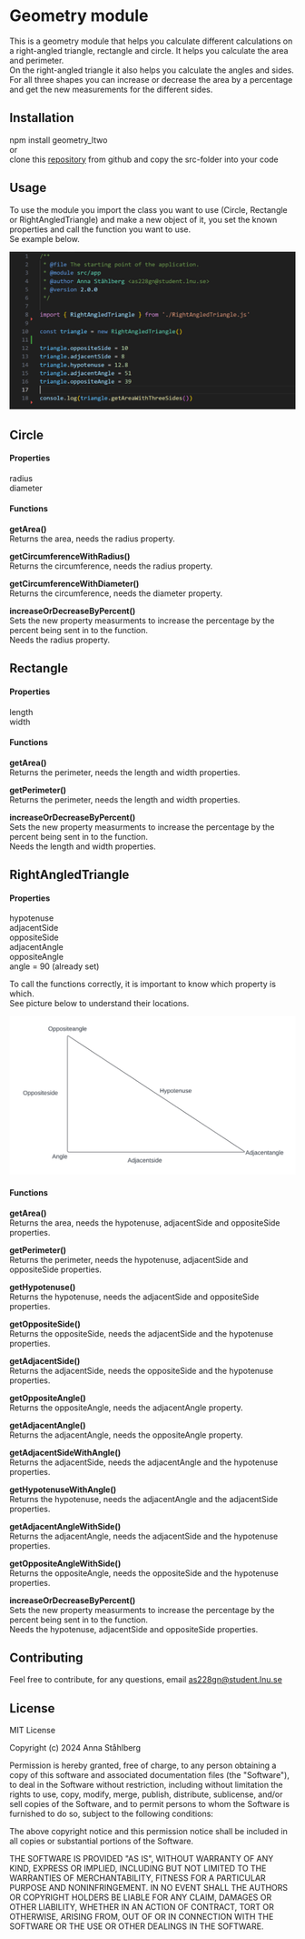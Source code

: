 # Geometry module
This is a geometry module that helps you calculate different calculations on a right-angled triangle, rectangle and circle. It helps you calculate the area and perimeter.  
On the right-angled triangle it also helps you calculate the angles and sides. For all three shapes you can increase or decrease the area by a percentage and get the new measurements for the different sides.

## Installation
npm install geometry_ltwo  
or  
clone this [repository](https://github.com/as228gn/L2) from github and copy the src-folder into your code
## Usage
To use the module you import the class you want to use (Circle, Rectangle or RightAngledTriangle) and make a new object of it, you set the known properties and call the function you want to use.  
Se example below.  

![Example](https://github.com/as228gn/L2/blob/main/img/CodeExample.png?raw=true)
## Circle
#### Properties
radius  
diameter
#### Functions
**getArea()**  
Returns the area, needs the radius property.  

**getCircumferenceWithRadius()**  
Returns the circumference, needs the radius property.  

**getCircumferenceWithDiameter()**  
Returns the circumference, needs the diameter property.  
  
**increaseOrDecreaseByPercent()**  
Sets the new property measurments to increase the percentage by the percent being sent in to the function.  
Needs the radius property. 
## Rectangle
#### Properties
length  
width
#### Functions
**getArea()**  
Returns the perimeter, needs the length and width properties.  

**getPerimeter()**  
Returns the perimeter, needs the length and width properties.  

**increaseOrDecreaseByPercent()**  
Sets the new property measurments to increase the percentage by the percent being sent in to the function.  
Needs the length and width properties.  
## RightAngledTriangle
#### Properties
hypotenuse  
adjacentSide  
oppositeSide  
adjacentAngle  
oppositeAngle  
angle = 90  (already set)

To call the functions correctly, it is important to know which property is which.  
See picture below to understand their locations.  

![Triangle](https://github.com/as228gn/L2/blob/main/img/RightSidedTriangle.png?raw=true)
#### Functions
**getArea()**  
Returns the area, needs the hypotenuse, adjacentSide and oppositeSide properties.  

**getPerimeter()**  
Returns the perimeter, needs the hypotenuse, adjacentSide and oppositeSide properties.  

**getHypotenuse()**  
Returns the hypotenuse, needs the adjacentSide and oppositeSide properties.  

**getOppositeSide()**  
Returns the oppositeSide, needs the adjacentSide and the hypotenuse properties.  

**getAdjacentSide()**  
Returns the adjacentSide, needs the oppositeSide and the hypotenuse properties.  

**getOppositeAngle()**  
Returns the oppositeAngle, needs the adjacentAngle property.  

**getAdjacentAngle()**  
Returns the adjacentAngle, needs the oppositeAngle property.  

**getAdjacentSideWithAngle()**  
Returns the adjacentSide, needs the adjacentAngle and the hypotenuse properties.  

**getHypotenuseWithAngle()**  
Returns the hypotenuse, needs the adjacentAngle and the adjacentSide properties.  

**getAdjacentAngleWithSide()**  
Returns the adjacentAngle, needs the adjacentSide and the hypotenuse properties.  

**getOppositeAngleWithSide()**  
Returns the oppositeAngle, needs the oppositeSide and the hypotenuse properties.  

**increaseOrDecreaseByPercent()**  
Sets the new property measurments to increase the percentage by the percent being sent in to the function.  
Needs the hypotenuse, adjacentSide and oppositeSide properties.  

## Contributing
Feel free to contribute, for any questions, email as228gn@student.lnu.se

## License
MIT License

Copyright (c) 2024 Anna Ståhlberg

Permission is hereby granted, free of charge, to any person obtaining a copy
of this software and associated documentation files (the "Software"), to deal
in the Software without restriction, including without limitation the rights
to use, copy, modify, merge, publish, distribute, sublicense, and/or sell
copies of the Software, and to permit persons to whom the Software is
furnished to do so, subject to the following conditions:

The above copyright notice and this permission notice shall be included in all
copies or substantial portions of the Software.

THE SOFTWARE IS PROVIDED "AS IS", WITHOUT WARRANTY OF ANY KIND, EXPRESS OR
IMPLIED, INCLUDING BUT NOT LIMITED TO THE WARRANTIES OF MERCHANTABILITY,
FITNESS FOR A PARTICULAR PURPOSE AND NONINFRINGEMENT. IN NO EVENT SHALL THE
AUTHORS OR COPYRIGHT HOLDERS BE LIABLE FOR ANY CLAIM, DAMAGES OR OTHER
LIABILITY, WHETHER IN AN ACTION OF CONTRACT, TORT OR OTHERWISE, ARISING FROM,
OUT OF OR IN CONNECTION WITH THE SOFTWARE OR THE USE OR OTHER DEALINGS IN THE
SOFTWARE.